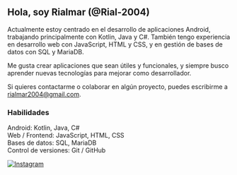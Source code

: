 ## **Hola, soy Rialmar (@Rial-2004)**

Actualmente estoy centrado en el desarrollo de aplicaciones Android,
trabajando principalmente con Kotlin, Java y C#. También tengo experiencia en desarrollo web
con JavaScript, HTML y CSS, y en gestión de bases de datos con SQL y MariaDB.

Me gusta crear aplicaciones que sean útiles y funcionales,
y siempre busco aprender nuevas tecnologías para mejorar como desarrollador.

Si quieres contactarme o colaborar en algún proyecto, puedes escribirme a rialmar2004@gmail.com.

### Habilidades
Android: Kotlin, Java, C#  
Web / Frontend: JavaScript, HTML, CSS  
Bases de datos: SQL, MariaDB  
Control de versiones: Git / GitHub  

[![Instagram](https://img.shields.io/badge/Instagram-%23E4405F?style=for-the-badge&logo=instagram&logoColor=white)](https://www.instagram.com/riaal.04)
